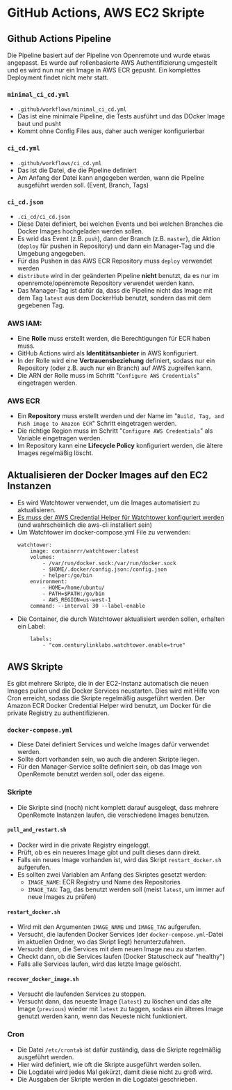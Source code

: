 # GitHub Actions, AWS EC2 Skripte
## Github Actions Pipeline
Die Pipeline basiert auf der Pipeline von Openremote und wurde etwas angepasst.
Es wurde auf rollenbasierte AWS Authentifizierung umgestellt und es wird nun nur ein Image in AWS ECR gepusht. Ein komplettes Deployment findet nicht mehr statt.
### `minimal_ci_cd.yml`
- `.github/workflows/minimal_ci_cd.yml`
- Das ist eine minimale Pipeline, die Tests ausführt und das DOcker Image baut und pusht
- Kommt ohne Config Files aus, daher auch weniger konfigurierbar
### `ci_cd.yml`
- `.github/workflows/ci_cd.yml`
- Das ist die Datei, die die Pipeline definiert
- Am Anfang der Datei kann angegeben werden, wann die Pipeline ausgeführt werden soll. (Event, Branch, Tags)
### `ci_cd.json`
- `.ci_cd/ci_cd.json`
- Diese Datei definiert, bei welchen Events und bei welchen Branches die Docker Images hochgeladen werden sollen.
- Es wrid das Event (z.B. `push`), dann der Branch (z.B. `master`), die Aktion (`deploy` für pushen in Repository) und dann ein Manager-Tag und die Umgebung angegeben.
- Für das Pushen in das AWS ECR Repository muss `deploy` verwendet werden
- `distribute` wird in der geänderten Pipeline __nicht__ benutzt, da es nur im openremote/openremote Repository verwendet werden kann.
- Das Manager-Tag ist dafür da, dass die Pipeline nicht das Image mit dem Tag `latest` aus dem DockerHub benutzt, sondern das mit dem gegebenen Tag.
### AWS IAM:
- Eine **Rolle** muss erstellt werden, die Berechtigungen für ECR haben muss.
- GitHub Actions wird als **Identitätsanbieter** in AWS konfiguriert.
- In der Rolle wird eine **Vertrauensbeziehung** definiert, sodass nur ein Repository (oder z.B. auch nur ein Branch) auf AWS zugreifen kann.
- Die ARN der Rolle muss im Schritt "`Configure AWS Credentials`" eingetragen werden. 
### AWS ECR
- Ein **Repository** muss erstellt werden und der Name im "`Build, Tag, and Push image to Amazon ECR`" Schritt eingetragen werden.
- Die richtige Region muss im Schritt "`Configure AWS Credentials`" als Variable eingetragen werden.
- Im Repository kann eine **Lifecycle Policy** konfiguriert werden, die ältere Images regelmäßig löscht.

## Aktualisieren der Docker Images auf den EC2 Instanzen
- Es wird Watchtower verwendet, um die Images automatisiert zu aktualisieren.
- [Es muss der AWS Credential Helper für Watchtower konfiguriert werden](https://containrrr.dev/watchtower/private-registries/#credential_helpers) (und wahrscheinlich die aws-cli installiert sein)
- Um Watchtower im docker-compose.yml File zu verwenden:
    ```
    watchtower:
        image: containrrr/watchtower:latest
        volumes:
            - /var/run/docker.sock:/var/run/docker.sock
            - $HOME/.docker/config.json:/config.json
            - helper:/go/bin
        environment:
            - HOME=/home/ubuntu/
            - PATH=$PATH:/go/bin
            - AWS_REGION=us-west-1
        command: --interval 30 --label-enable
    ```
- Die Container, die durch Watchtower aktualisiert werden sollen, erhalten ein Label:
    ```
        labels:
            - "com.centurylinklabs.watchtower.enable=true"
    ```
## AWS Skripte
Es gibt mehrere Skripte, die in der EC2-Instanz automatisch die neuen Images pullen und die Docker Services neustarten.
Dies wird mit Hilfe von Cron erreicht, sodass die Skripte regelmäßig ausgeführt werden.
Der Amazon ECR Docker Credential Helper wird benutzt, um Docker für die private Registry zu authentifizieren.

### `docker-compose.yml`
- Diese Datei definiert Services und welche Images dafür verwendet werden.
- Sollte dort vorhanden sein, wo auch die anderen Skripte liegen.
- Für den Manager-Service sollte definiert sein, ob das Image von OpenRemote benutzt werden soll, oder das eigene.

### Skripte
- Die Skripte sind (noch) nicht komplett darauf ausgelegt, dass mehrere OpenRemote Instanzen laufen, die verschiedene Images benutzen.
#### `pull_and_restart.sh`
- Docker wird in die private Registry eingeloggt.
- Prüft, ob es ein neueres Image gibt und pullt dieses dann direkt.
- Falls ein neues Image vorhanden ist, wird das Skript `restart_docker.sh` aufgerufen.
- Es sollten zwei Variablen am Anfang des Skriptes gesetzt werden:
    - `IMAGE_NAME`: ECR Registry und Name des Repositories 
    - `IMAGE_TAG`: Tag, das benutzt werden soll (meist `latest`, um immer auf neue Images zu prüfen)
#### `restart_docker.sh`
- Wird mit den Argumenten `IMAGE_NAME` und `IMAGE_TAG` aufgerufen.
- Versucht, die laufenden Docker Services (der `docker-compose.yml`-Datei im aktuellen Ordner, wo das Skript liegt) herunterzufahren.
- Versucht dann, die Services mit dem neuen Image neu zu starten.
- Checkt dann, ob die Services laufen (Docker Statuscheck auf "healthy")
- Falls alle Services laufen, wird das letzte Image gelöscht.
#### `recover_docker_image.sh`
- Versucht die laufenden Services zu stoppen.
- Versucht dann, das neueste Image (`latest`) zu löschen und das alte Image (`previous`) wieder mit `latest` zu taggen, sodass ein älteres Image genutzt werden kann, wenn das Neueste nicht funktioniert.

### Cron
- Die Datei `/etc/crontab` ist dafür zuständig, dass die Skripte regelmäßig ausgeführt werden.
- Hier wird definiert, wie oft die Skripte ausgeführt werden sollen.
- Die Logdatei wird jedes Mal gekürzt, damit diese nicht zu groß wird.
- Die Ausgaben der Skripte werden in die Logdatei geschrieben. 
